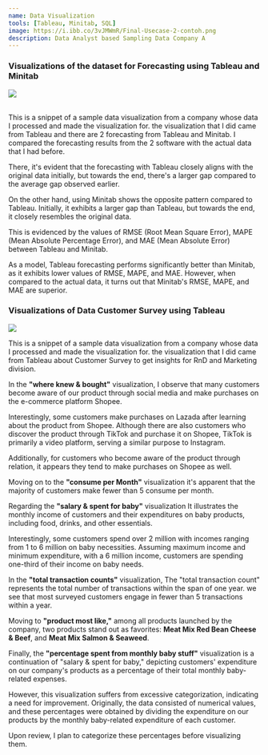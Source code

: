 ```yaml
---
name: Data Visualization
tools: [Tableau, Minitab, SQL]
image: https://i.ibb.co/3vJMWmR/Final-Usecase-2-contoh.png
description: Data Analyst based Sampling Data Company A
---
```

### Visualizations of the dataset for Forecasting using Tableau and Minitab

![](https://i.ibb.co/3vJMWmR/Final-Usecase-2-contoh.png)


<br />
This is a snippet of a sample data visualization from a company whose data I processed and made the visualization for.
the visualization that I did came from Tableau and there are 2 forecasting from Tableau and Minitab.
I compared the forecasting results from the 2 software with the actual data that I had before.

There, it's evident that the forecasting with Tableau closely aligns with the original data initially, but towards the end, there's a larger gap compared to the average gap observed earlier.

On the other hand, using Minitab shows the opposite pattern compared to Tableau. Initially, it exhibits a larger gap than Tableau, but towards the end, it closely resembles the original data.

This is evidenced by the values of RMSE (Root Mean Square Error), MAPE (Mean Absolute Percentage Error), and MAE (Mean Absolute Error) between Tableau and Minitab.

As a model, Tableau forecasting performs significantly better than Minitab, as it exhibits lower values of RMSE, MAPE, and MAE. However, when compared to the actual data, it turns out that Minitab's RMSE, MAPE, and MAE are superior.



### Visualizations of Data Customer Survey using Tableau

![](https://i.ibb.co/Lny581c/Dashboard-1.png)


This is a snippet of a sample data visualization from a company whose data I processed and made the visualization for.
the visualization that I did came from Tableau about Customer Survey to get insights for RnD and Marketing division.

In the **"where knew & bought"** visualization, 
I observe that many customers become aware of our product through social media and make purchases on the e-commerce platform Shopee. 

Interestingly, some customers make purchases on Lazada after learning about the product from Shopee. Although there are also customers who discover the product through TikTok and purchase it on Shopee, TikTok is primarily a video platform, serving a similar purpose to Instagram.

Additionally, for customers who become aware of the product through relation, it appears they tend to make purchases on Shopee as well. 


Moving on to the **"consume per Month"** visualization
it's apparent that the majority of customers make fewer than 5 consume per month.

Regarding the **"salary & spent for baby"** visualization
It illustrates the monthly income of customers and their expenditures on baby products, including food, drinks, and other essentials. 

Interestingly, some customers spend over 2 million with incomes ranging from 1 to 6 million on baby necessities.
Assuming maximum income and minimum expenditure, with a 6 million income, customers are spending one-third of their income on baby needs.


In the **"total transaction counts"** visualization, 
The "total transaction count" represents the total number of transactions within the span of one year.
we see that most surveyed customers engage in fewer than 5 transactions within a year. 

Moving to **"product most like,"** among all products launched by the company, 
two products stand out as favorites: **Meat Mix Red Bean Cheese & Beef**, and **Meat Mix Salmon & Seaweed**.

Finally, the **"percentage spent from monthly baby stuff"** visualization
is a continuation of "salary & spent for baby," depicting customers' expenditure on our company's products as a percentage of their total monthly baby-related expenses. 

However, this visualization suffers from excessive categorization, indicating a need for improvement. 
Originally, the data consisted of numerical values, and these percentages were obtained by dividing the expenditure on our products by the monthly baby-related expenditure of each customer.

Upon review, I plan to categorize these percentages before visualizing them.
